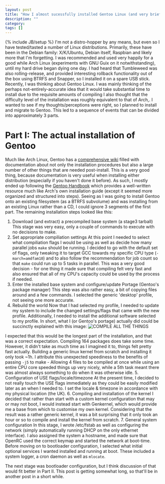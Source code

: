 ```yaml
---
layout: post
title: "How I almost sucessfully installed Gentoo Linux (and very brief opinions on distributions)"
description: ""
category: 
tags: []
---
```

{% include JB/setup %}
I'm not a distro-hopper by any means, but even so I have tested/tasted a number of Linux distributions. 
Primarily, these have been in the Debian family: X/K/Ubuntu, Debian itself, Raspbian and likely more that I'm forgetting.
I was recommended and used very happily for a good while Arch Linux (experiments with GNU Guix on it notwithstanding), until my hard drive began dying one day.
I had heard that Tumbleweed was also rolling-release, and provided interesting rollback functionality out of the box using BTRFS and Snapper, so I installed it on a spare USB stick.
Recently, I was thinking about Gentoo Linux. I was mainly thinking of the perhaps not-entirely-accurate idea that it would take substantial time to install due to the requisite amounts of compiling
I also thought that the difficulty level of the installation was roughly equivalent to that of Arch,. I wanted to see if my thoughts/perceptions were right, so I planned to install and migrate to Gentoo.
This led to a sequence of events that can be divided into approximately 3 parts.

# Part I: The actual installation of Gentoo
Much like Arch Linux, Gentoo has a [comprehensive wiki]() filled with documentation about not only the installation procedures but also a large number of other things that are needed post-install. 
This is a very good thing, because documentation is very useful when installing either distribution (especially if you haven't done it before).
As such, I mostly ended up following the [Gentoo Handbook]() which provides a well-written resource much like Arch's own installation guide (except it seemed more organized and structured into steps).
Seeing as I was going to install Gentoo onto an existing filesystem (as a BTRFS subvolume) and was installing from an existing Linux rather than a CD, I could ignore 3 segments of the first part.
The remaining installation steps looked like this:

1. Download (and extract) a precompiled base system (a stage3 tarball)
This stage was very easy, only a couple of commands to execute with no decisions to make.
2. Set appropriate compiliation settings
At this point I needed to select what compiliation flags I would be using as well as decide how many parallel jobs `make` should be running.
I decided to go with the default set of flags, only tweaking it to target GCC towards my specific CPU type (`-march=amdfam10`) and to also follow the recommendation for job count so that `make` could run up to 5 tasks in parallel.
This was a very good decision - for one thing it made sure that compiling felt very fast and also ensured that all of my CPU's capacity could be used by the process if needed. 
3. Enter the installed base system and configure/update Portage (Gentoo's package manager)
This step was also rather easy, a bit of copying files around and a few commands. I selected the generic 'desktop' profile, not seeing one more accurate.
4. Rebuild the world
Now that I had selected my profile, I needed to update my system to include the changed settings/flags that came with the new profile.
Additionally, I needed to install the additional software selected to my profile. 
In short, what I (or Gentoo's portage) actually did could be succinctly explained with this image:
![COMPILE ALL THE THINGS](https://cdn.meme.am/instances/500x/71652744.jpg)

I expected that this would be the longest part of the installation, and that was a correct expectation. Compiling 164 packages does take some time.
However, it didn't take as much time as I imagined it to, things felt pretty fast actually. Building a generic linux kernel from scratch and installing it only took ~1h. 
I attribute this unexpected speediness to the benefits of passing `-j5` to make - Allowing 4 files to be compiled at once while using an entire CPU core speeded things up very nicely, while a 5th task meant there was almost always something to do when it was otherwise idle.
5. Configuration of USE flags/locale/timezone
At the present time, I decided to not really touch the USE flags immediately as they could be easily modified later as an when I needed to.
I set the locale & timezone in accordance with my physical location (the UK).
6. Compiling and installation of the kernel
I decided that rather than start with a custom kernel configuration that may or may not boot, I would instead start with Genkernel, which would provide me a base from which to customise my own kernel.
Considering that the result was a rather generic kernel, it was a bit surprising that it only took an hour or so to compile and install the kernel from scratch.
7. General system configuration
In this stage, I wrote /etc/fstab as well as configuring the network (simply automatically running DHCP on the only ethernet interface).
I also assigned the system a hostname, and made sure that OpenRC used the correct keymap and started the network at boot-time.
Before moving on to bootloader configuration, I selected what initial optional services I wanted installed and running at boot. These included a system logger, a cron daemon as well as `mlocate`.

The next stage was bootloader configuration, but I think discussion of that would fit better in Part II. This post is getting somewhat long, so that'll be in another post in a short while.
